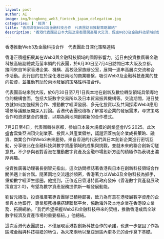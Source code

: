 ```yaml
---
layout: post
author: AI
image: img/hongkong_web3_fintech_japan_delegation.jpg
categories: [ '經濟' ]
title: "香港深化Web3及金融科技合作　代表團訪日推動策略聯結"
description: "香港代表團赴日本大阪及京都展開高層次交流，促進Web3及金融科技領域的雙向投資與創新合作，進一步鞏固其作為區域金融與科技樞紐的地位。"
---
```

香港推動Web3及金融科技合作　代表團赴日深化策略連結

香港正積極拓展其在Web3與金融科技領域的國際影響力，近日由投資推廣署金融科技高級副總裁范莹率領的代表團，於6月30日至7月4日訪問日本大阪及京都，攜同來自16家香港企業、機構、高校及家族辦公室，展開一連串高層次交流和合作活動。此行目的在於深化港日兩地的商業聯繫，吸引Web3及金融科技產業的雙向投資，並推動有助於兩地發展的策略性科技合作。

代表團首站來到大阪，於6月30日至7月1日與本地在創新及數位轉型領域具領導地位的機構會面，包括大阪數字交易所以及日本貿易振興機構等。交流期間，港日雙方就如何加強經貿合作、推動數字經濟發展、多元化投資以及共同探索Web3應用場景等議題展開深入討論。香港代表團也積極了解當地企業的發展需求，尋求策略合作和資源整合的機會，以期為兩地開創嶄新的合作模式。

7月2日至4日，代表團轉往京都，參加日本最大規模的創業盛會IVS 2025。此次盛會雲集亞洲頂尖創業家、投資人與產業領袖，議題涵蓋初創企業成長策略、融資、商業合作和Web3未來趨勢。來自香港的代表們與日本創新企業進行密切互動，分享彼此在金融科技與數字資產領域的成果與挑戰，並就未來的聯合創新切磋意見。不少參與者對香港在推動數字資產及金融市場創新方面的積極作為表現出濃厚興趣。

投資推廣署助理署長劉智元指出，這次訪問標誌著香港與日本在創新科技領域合作關係邁上新台階。隨著兩地交流趨於頻密，香港著力以Web3及金融科技為抓手，重塑數字經濟生態圈。他提到，正值近日香港特區政府發佈《香港數字資產發展政策宣言2.0》，有望為數字資產服務提供新一輪發展動能。

劉智元續指，投資推廣署專責團隊已積極部署，致力為有意在港發展數字資產的企業與本地銀行、專業服務機構搭建聯繫平台，協助海外及本地企業在香港設立業務、拓展網絡。「我們希望把握Web3和金融科技帶來的契機，推動香港成爲全球數字經濟及資產市場的重要樞紐。」他總結。

這次香港代表團訪日，不僅展現香港對創新科技合作的承諾，也進一步鞏固了作為區域金融與科技樞紐的地位，為未來兩地以至亞洲區內更多元的合作奠下基礎。